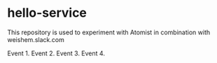 # hello-service

This repository is used to experiment with Atomist in combination with weishem.slack.com

Event 1.
Event 2.
Event 3.
Event 4.
